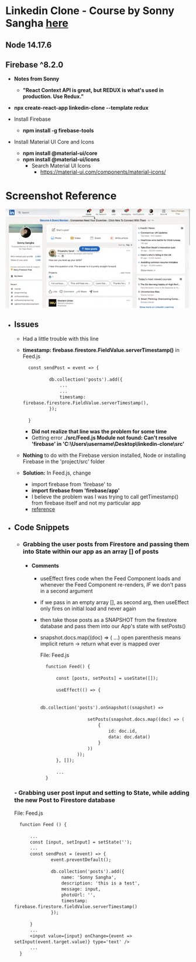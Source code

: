 # Linkedin Clone - Course by Sonny Sangha [here](https://www.youtube.com/watch?v=tbvguOj8C-o)
## Node 14.17.6
## Firebase ^8.2.0

- **Notes from Sonny**
    - **"React Context API is great, but REDUX is what's used in production. Use Redux."**

- **npx create-react-app linkedin-clone --template redux**
- Install Firebase
    - **npm install -g firebase-tools**
- Install Material UI Core and Icons
    - **npm install @material-ui/core**
    - **npm install @material-ui/icons**
        - Search Material UI Icons
            - https://material-ui.com/components/material-icons/

# Screenshot Reference
![linked-in-clone-screenshot](https://github.com/kawgh1/linkedin-clone/blob/main/linkedin-clone-screenshot1.png)

- ## Issues
    - Had a little trouble with this line
    - **timestamp: firebase.firestore.FieldValue.serverTimestamp()** in Feed.js
  
            const sendPost = event => {
                    
                    db.collection('posts').add({
                        ...
                        ...
                        timestamp: firebase.firestore.FieldValue.serverTimestamp(),
                    });

            }

        - **Did not realize that line was the problem for some time**
        - Getting error
            **./src/Feed.js
            Module not found: Can't resolve 'firebase' in 'C:\Users\username\Desktop\linkedin-clone\src'**
    - **Nothing** to do with the Firebase version installed, Node or installing Firebase in the 'project/src' folder
    - **Solution:** In Feed.js, change
        - import firebase from 'firebase' to
        - **import firebase from 'firebase/app'**
        - I believe the problem was I was trying to call getTimestamp() from firebase itself and not my particular app
        - [reference](https://stackoverflow.com/questions/65658510/export-firestore-imported-as-firebase-was-not-found-in-firebase-after-up)
    

- ## Code Snippets
    - ### **Grabbing the user posts from Firestore and passing them into State within our app as an array [] of posts**
        - #### Comments
            - useEffect fires code when the Feed Component loads and whenever the Feed Component re-renders, *IF* we don't pass in a second argument
            - if we pass in an empty array [], as second arg, then useEffect only fires on initial load and never again
            - then take those posts as a SNAPSHOT from the firestore database and pass them into our App's state with setPosts()
            - snapshot.docs.map((doc) => ( ...) open parenthesis means implicit return -> return what ever is mapped over


                File: Feed.js

                    function Feed() {

                        const [posts, setPosts] = useState([]);

                        useEffect(() => {
                            
                                db.collection('posts').onSnapshot((snapshot) => 
                                                
                                    setPosts(snapshot.docs.map((doc) => (       
                                        {
                                            id: doc.id,
                                            data: doc.data()
                                        }
                                    ))
                                ));
                        }, []); 

                        ...
                    }
    
    ### - Grabbing user post input and setting to State, while adding the new Post to Firestore database

    File: Feed.js

        function Feed () {

            ...
            const [input, setInput] = setState('');
            ...
            const sendPost = (event) => {
                    event.preventDefault();

                    db.collection('posts').add({
                        name: 'Sonny Sangha',
                        description: 'this is a test',
                        message: input,
                        photoUrl: '',
                        timestamp: firebase.firestore.fieldValue.serverTimestamp()
                    });

            }
            ... 
            <input value={input} onChange={event => setInput(event.target.value)} type='text' />
            ...
        }